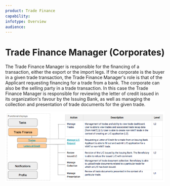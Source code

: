 ```yaml
---
product: Trade Finance
capability:
infotype: Overview
audience:
---
```


# Trade Finance Manager \(Corporates\)

The Trade Finance Manager is responsible for the financing of a transaction, either the export or the import legs. If the corporate is the buyer in a given trade transaction, the Trade Finance Manager&#39;s role is that of the Applicant requesting financing for a trade from a bank. The corporate can also be the selling party in a trade transaction. In this case the Trade Finance Manager is responsible for reviewing the letter of credit issued in its organization&#39;s favour by the Issuing Bank, as well as managing the collection and presentation of trade documents for the given trade.

![](/assets/user_manual_7.png)